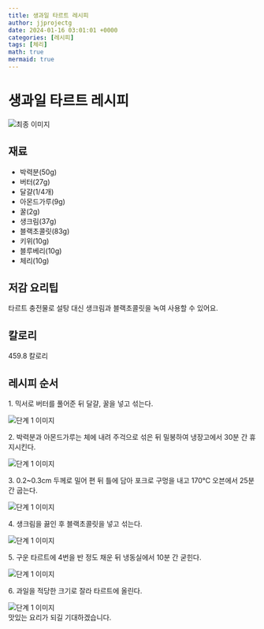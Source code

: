 ```yaml
---
title: 생과일 타르트 레시피
author: jjprojectg
date: 2024-01-16 03:01:01 +0000
categories: [레시피]
tags: [체리]
math: true
mermaid: true
---
```

<meta name="og:type" content="website"/>
<meta charset="UTF-8"/>
<div class="header">
  <h1>생과일 타르트 레시피</h1>
</div>

<div class="container my-4">
  <div class="row">
    <div class="col-12 col-md-6">
      <div class="recipe-image">
        <img src="http://www.foodsafetykorea.go.kr/uploadimg/cook/10_01100_2.png" class="step-image" alt="최종 이미지"/>
      </div>
    </div>
    <div class="col-12 col-md-6">
      <div class="ingredients">
        <h2>재료</h2>
        <ul class="card">
          <li> 박력분(50g) </li>
          <li>  버터(27g) </li>
          <li>  달걀(1/4개) </li>
          <li> 아몬드가루(9g) </li>
          <li>  꿀(2g) </li>
          <li>  생크림(37g) </li>
          <li> 블랙초콜릿(83g) </li>
          <li>  키위(10g) </li>
          <li> 블루베리(10g) </li>
          <li>  체리(10g) </li>
</ul>
      </div>
    </div>
    <div class="col-12 col-md-6">
      <div class="ingredients">
        <h2>저감 요리팁</h2>
        <div class="card"> 
          <p>
            타르트 충전물로 설탕 대신 생크림과 블랙초콜릿을 녹여 사용할 수 있어요.
          </p>
        </div>
      </div>
      <div class="ingredients">
        <h2>칼로리</h2>
        <div class="card"> 
          <p>
            459.8 칼로리
          </p>
        </div>
      </div>
    </div>
  </div>

  <h2 class="my-4">레시피 순서</h2>
  <div class="card recipe-card">
    <div class="card-body recipe-step">
      <p class="card-text step-description">1. 믹서로 버터를 풀어준 뒤 달걀,
꿀을 넣고 섞는다.</p>
      <img src="http://www.foodsafetykorea.go.kr/uploadimg/cook/20_01100_1.JPG" alt="단계 1 이미지" class="step-image"/>
    </div>
  </div>
  <div class="card recipe-card">
    <div class="card-body recipe-step">
      <p class="card-text step-description">2. 박력분과 아몬드가루는 체에
내려 주걱으로 섞은 뒤 밀봉하여
냉장고에서 30분 간 휴지시킨다.</p>
      <img src="http://www.foodsafetykorea.go.kr/uploadimg/cook/20_01100_2.JPG" alt="단계 1 이미지" class="step-image"/>
    </div>
  </div>
  <div class="card recipe-card">
    <div class="card-body recipe-step">
      <p class="card-text step-description">3. 0.2~0.3cm 두께로 밀어 편 뒤
틀에 담아 포크로 구멍을 내고
170℃ 오븐에서 25분 간 굽는다.</p>
      <img src="http://www.foodsafetykorea.go.kr/uploadimg/cook/20_01100_3.JPG" alt="단계 1 이미지" class="step-image"/>
    </div>
  </div>
  <div class="card recipe-card">
    <div class="card-body recipe-step">
      <p class="card-text step-description">4. 생크림을 끓인 후 블랙초콜릿을
넣고 섞는다.</p>
      <img src="http://www.foodsafetykorea.go.kr/uploadimg/cook/20_01100_4.JPG" alt="단계 1 이미지" class="step-image"/>
    </div>
  </div>
  <div class="card recipe-card">
    <div class="card-body recipe-step">
      <p class="card-text step-description">5. 구운 타르트에 4번을 반 정도
채운 뒤 냉동실에서 10분 간
굳힌다.</p>
      <img src="http://www.foodsafetykorea.go.kr/uploadimg/cook/20_01100_5.JPG" alt="단계 1 이미지" class="step-image"/>
    </div>
  </div>
  <div class="card recipe-card">
    <div class="card-body recipe-step">
      <p class="card-text step-description">6. 과일을 적당한 크기로 잘라
타르트에 올린다.</p>
      <img src="http://www.foodsafetykorea.go.kr/uploadimg/cook/20_01100_6.JPG" alt="단계 1 이미지" class="step-image"/>
    </div>
  </div>

</div>
맛있는 요리가 되길 기대하겠습니다.
